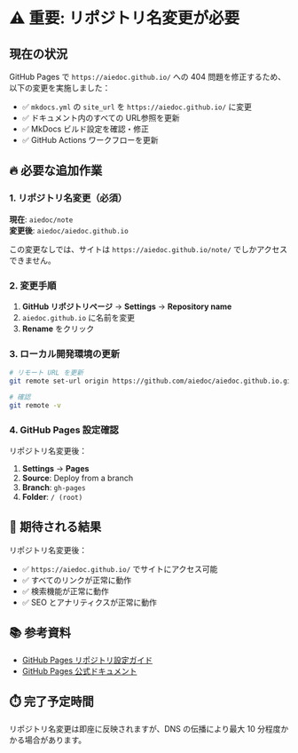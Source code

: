 # ⚠️ 重要: リポジトリ名変更が必要

## 現在の状況

GitHub Pages で `https://aiedoc.github.io/` への 404 問題を修正するため、以下の変更を実施しました：

- ✅ `mkdocs.yml` の `site_url` を `https://aiedoc.github.io/` に変更
- ✅ ドキュメント内のすべての URL参照を更新
- ✅ MkDocs ビルド設定を確認・修正
- ✅ GitHub Actions ワークフローを更新

## 🔥 必要な追加作業

### 1. リポジトリ名変更（必須）

**現在**: `aiedoc/note`  
**変更後**: `aiedoc/aiedoc.github.io`

この変更なしでは、サイトは `https://aiedoc.github.io/note/` でしかアクセスできません。

### 2. 変更手順

1. **GitHub リポジトリページ** → **Settings** → **Repository name**
2. `aiedoc.github.io` に名前を変更
3. **Rename** をクリック

### 3. ローカル開発環境の更新

```bash
# リモート URL を更新
git remote set-url origin https://github.com/aiedoc/aiedoc.github.io.git

# 確認
git remote -v
```

### 4. GitHub Pages 設定確認

リポジトリ名変更後：

1. **Settings** → **Pages**
2. **Source**: Deploy from a branch
3. **Branch**: `gh-pages`
4. **Folder**: `/ (root)`

## 🎯 期待される結果

リポジトリ名変更後：
- ✅ `https://aiedoc.github.io/` でサイトにアクセス可能
- ✅ すべてのリンクが正常に動作
- ✅ 検索機能が正常に動作
- ✅ SEO とアナリティクスが正常に動作

## 📚 参考資料

- [GitHub Pages リポジトリ設定ガイド](docs/Tips/Mkdocs/GitHub%20Pagesリポジトリ設定.md)
- [GitHub Pages 公式ドキュメント](https://docs.github.com/ja/pages)

## ⏱️ 完了予定時間

リポジトリ名変更は即座に反映されますが、DNS の伝播により最大 10 分程度かかる場合があります。